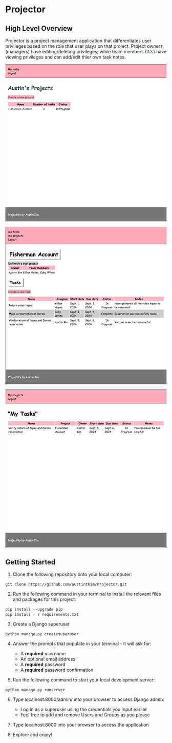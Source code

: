 # Projector

## High Level Overview

Projector is a project management application that differentiates user privileges based on the role that user plays on that project. Project owners (managers) have editing/deleting privileges, while team members (ICs) have viewing privileges and can add/edit thier own task notes.

![alt text](image.png)

![alt text](image-2.png)

![alt text](image-3.png)

## Getting Started
1. Clone the following repository onto your local computer:
```
git clone https://github.com/austintkim/Projector.git
````

2. Run the following command in your terminal to install the relevant files and packages for this project:
```
pip install --upgrade pip
pip install - r requirements.txt
```

3. Create a Django superuser
```
python manage.py createsuperuser
```

4. Answer the prompts that populate in your terminal - it will ask for:
     - A **required** username
     - An optional email address
     - A **required** password
     - A **required** password confirmation

5. Run the following command to start your local development server:
```
python manage.py runserver
```

6. Type localhost:8000/admin/ into your browser to access Django admin:
    - Log in as a superuser using the credentials you input earlier
    - Feel free to add and remove Users and Groups as you please

7. Type localhost:8000 into your browser to access the application

8. Explore and enjoy!
